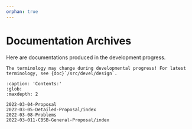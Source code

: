 ```yaml
---
orphan: true
---
```


# Documentation Archives

Here are documentations produced in the development progress.

```{warning}
The terminology may change during developmental progress! For latest terminology, see {doc}`/src/devel/design`.
```

```{toctree}
:caption: 'Contents:'
:glob:
:maxdepth: 2

2022-03-04-Proposal
2022-03-05-Detailed-Proposal/index
2022-03-08-Problems
2022-03-011-CBSB-General-Proposal/index
```
